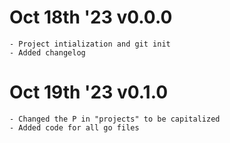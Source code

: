 # Oct 18th '23 v0.0.0
    - Project intialization and git init
    - Added changelog

# Oct 19th '23 v0.1.0
    - Changed the P in "projects" to be capitalized
    - Added code for all go files 